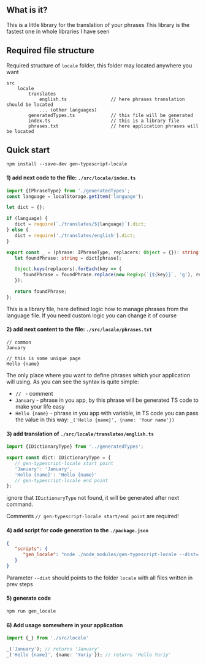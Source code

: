 ## What is it?
This is a little library for the translation of your phrases
This library is the fastest one in whole libraries I have seen

## Required file structure

Required structure of `locale` folder, this folder may located anywhere you want

    src
        locale
            translates
                english.ts                // here phrases translation should be located
                ... (other languages)
            generatedTypes.ts             // this file will be generated
            index.ts                      // this is a library file
            phrases.txt                   // here application phrases will be located

## Quick start
    npm install --save-dev gen-typescript-locale

#### 1) add next code to the file: `./src/locale/index.ts`
```typescript
import {IPhraseType} from './generatedTypes';
const language = localStorage.getItem('language');

let dict = {};

if (language) {
   dict = require(`./translates/${language}`).dict;
} else {
   dict = require('./translates/english').dict;
}

export const _ = (phrase: IPhraseType, replacers: Object = {}): string => {
   let foundPhrase: string = dict[phrase];

   Object.keys(replacers).forEach(key => {
      foundPhrase = foundPhrase.replace(new RegExp(`{${key}}`, 'g'), replacers[key]);
   });

   return foundPhrase;
};
```
This is a library file, here defined logic how to manage phrases from the language file. 
If you need custom logic you can change it of course

#### 2) add next content to the file: `./src/locale/phrases.txt`
```
// common
January

// this is some unique page
Hello {name}
```
The only place where you want to define phrases which your application will using.
As you can see the syntax is quite simple:
* `// ` - comment
* `January` - phrase in you app, by this phrase will be generated TS code to make your life easy
* `Hello {name}` - phrase in you app with variable, 
                    in TS code you can pass the value in this way: `_('Hello {name}', {name: 'Your name'})`

#### 3) add translation of `./src/locale/translates/english.ts`
```typescript
import {IDictionaryType} from '../generatedTypes';

export const dict: IDictionaryType = {
   // gen-typescript-locale start point
   'January': 'January',
   'Hello {name}': 'Hello {name}'
   // gen-typescript-locale end point
};
```
ignore that `IDictionaryType` not found, it will be generated after next command.

Comments `// gen-typescript-locale start/end point` are required!

#### 4) add script for code generation to the `./package.json`
```json
{
   "scripts": {
      "gen_locale": "node ./node_modules/gen-typescript-locale --dist='./src/locale'"
   }
}
```
Parameter `--dist` should points to the folder `locale` with all files written in prev steps

#### 5) generate code
```bash
npm run gen_locale
```

#### 6) Add usage somewhere in your application
```typescript
import {_} from './src/locale'

_('January'); // returns 'January'
_('Hello {name}', {name: 'Yuriy'}); // returns 'Hello Yuriy'
```
